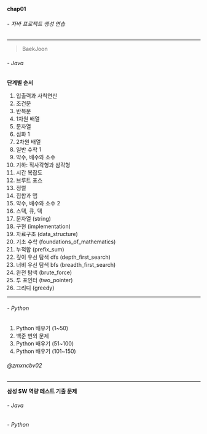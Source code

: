 **chap01** <br>
###### - 자바 프로젝트 생성 연습

<hr>

>BaekJoon
###### - Java

**단계별 순서**
1. 입출력과 사칙연산
2. 조건문
3. 반복문
4. 1차원 배열
5. 문자열
6. 심화 1
7. 2차원 배열
8. 일반 수학 1
9. 약수, 배수와 소수
10. 기하: 직사각형과 삼각형
11. 시간 복잡도
12. 브루트 포스
13. 정렬
14. 집합과 맵
15. 약수, 배수와 소수 2
16. 스택, 큐, 덱
17. 문자열 (string)
18. 구현 (implementation)
19. 자료구조 (data_structure)
20. 기초 수학 (foundations_of_mathematics)
21. 누적합 (prefix_sum)
22. 깊이 우선 탐색 dfs (depth_first_search)
23. 너비 우선 탐색 bfs (breadth_first_search)
24. 완전 탐색 (brute_force)
25. 투 포인터 (two_pointer)
26. 그리디 (greedy)

<hr>

###### - Python

1. Python 배우기 (1~50)
2. 백준 번외 문제
3. Python 배우기 (51~100)
4. Python 배우기 (101~150)

###### @zmxncbv02

<hr>

**삼성 SW 역량 테스트 기출 문제** <br>
###### - Java 
###### - Python 

